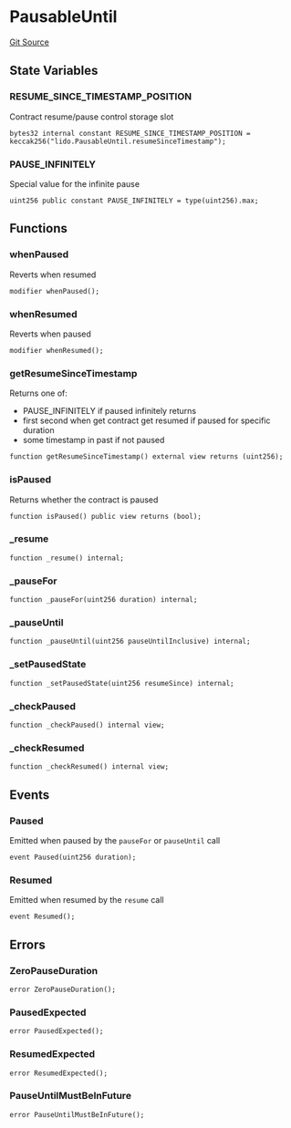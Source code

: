 # PausableUntil
[Git Source](https://github.com/lidofinance/community-staking-module/blob/5d5ee8e87614e268bb3181747a86b3f5fe7a75e2/src/lib/utils/PausableUntil.sol)


## State Variables
### RESUME_SINCE_TIMESTAMP_POSITION
Contract resume/pause control storage slot


```solidity
bytes32 internal constant RESUME_SINCE_TIMESTAMP_POSITION = keccak256("lido.PausableUntil.resumeSinceTimestamp");
```


### PAUSE_INFINITELY
Special value for the infinite pause


```solidity
uint256 public constant PAUSE_INFINITELY = type(uint256).max;
```


## Functions
### whenPaused

Reverts when resumed


```solidity
modifier whenPaused();
```

### whenResumed

Reverts when paused


```solidity
modifier whenResumed();
```

### getResumeSinceTimestamp

Returns one of:
- PAUSE_INFINITELY if paused infinitely returns
- first second when get contract get resumed if paused for specific duration
- some timestamp in past if not paused


```solidity
function getResumeSinceTimestamp() external view returns (uint256);
```

### isPaused

Returns whether the contract is paused


```solidity
function isPaused() public view returns (bool);
```

### _resume


```solidity
function _resume() internal;
```

### _pauseFor


```solidity
function _pauseFor(uint256 duration) internal;
```

### _pauseUntil


```solidity
function _pauseUntil(uint256 pauseUntilInclusive) internal;
```

### _setPausedState


```solidity
function _setPausedState(uint256 resumeSince) internal;
```

### _checkPaused


```solidity
function _checkPaused() internal view;
```

### _checkResumed


```solidity
function _checkResumed() internal view;
```

## Events
### Paused
Emitted when paused by the `pauseFor` or `pauseUntil` call


```solidity
event Paused(uint256 duration);
```

### Resumed
Emitted when resumed by the `resume` call


```solidity
event Resumed();
```

## Errors
### ZeroPauseDuration

```solidity
error ZeroPauseDuration();
```

### PausedExpected

```solidity
error PausedExpected();
```

### ResumedExpected

```solidity
error ResumedExpected();
```

### PauseUntilMustBeInFuture

```solidity
error PauseUntilMustBeInFuture();
```

